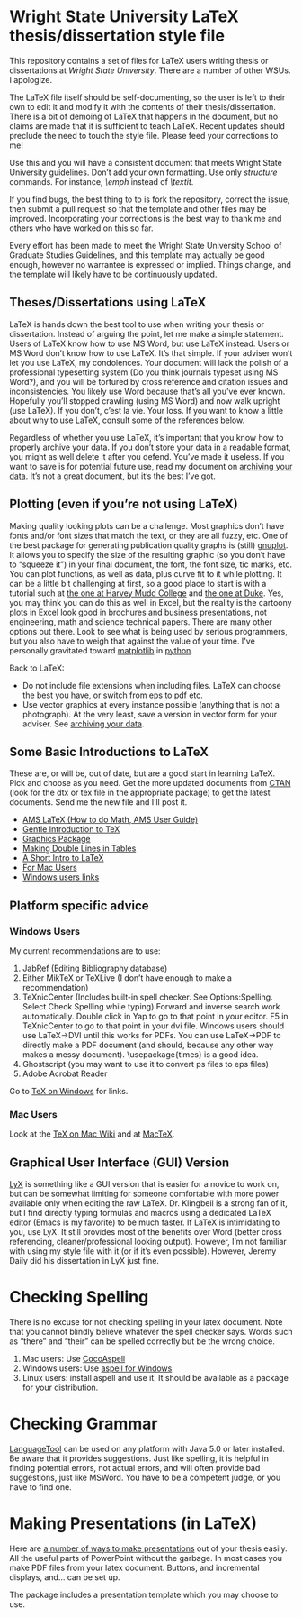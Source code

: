 # Wright State University LaTeX thesis/dissertation style file
This repository contains a set of files for LaTeX users writing thesis or dissertations at *Wright State University*. There are a number of other WSUs. I apologize.

The LaTeX file itself should be self-documenting, so the user is left
to their own to edit it and modify it with the contents of their
thesis/dissertation. There is a bit of demoing of LaTeX that happens
in the document, but no claims are made that it is sufficient to teach
LaTeX. Recent updates should preclude the need to touch the style
file. Please feed your corrections to me!

Use this and you will have a consistent document that meets Wright State University
guidelines. Don’t add your own formatting. Use only *structure* commands. For instance, *\emph* instead of *\textit*. 

If you find bugs, the best thing to to is fork the repository, correct the issue, then submit a pull request so that the template and other files may be improved. Incorporating your corrections is the best way to thank me and others who have worked on this so far. 

Every effort has been made to meet the Wright State University School of Graduate Studies Guidelines,
and this template may actually be good enough, however no warrantee is
expressed or implied. Things change, and the template will likely have to be continuously updated.


## Theses/Dissertations using LaTeX


LaTeX is hands down the best tool to use when writing your thesis or
dissertation. Instead of arguing the point, let me make a simple
statement. Users of LaTeX know how to use MS Word, but use LaTeX
instead. Users or MS Word don’t know how to use LaTeX. It’s that simple.
If your adviser won’t let you use LaTeX, my condolences. Your document
will lack the polish of a professional typesetting system (Do you think
journals typeset using MS Word?), and you will be tortured by cross
reference and citation issues and inconsistencies. You likely use Word
because that’s all you’ve ever known. Hopefully you’ll stopped crawling
(using MS Word) and now walk upright (use LaTeX). If you don’t, c’est la
vie. Your loss. If you want to know a little about why to use LaTeX,
consult some of the references below.

Regardless of whether you use LaTeX, it’s important that you know how to
properly archive your data. If you don’t store your data in a readable
format, you might as well delete it after you defend. You’ve made it
useless. If you want to save is for potential future use, read my
document on [archiving your data]. It’s not a great document, but it’s
the best I’ve got.

## Plotting (even if you’re not using LaTeX)


Making quality looking plots can be a challenge. Most graphics don’t
have fonts and/or font sizes that match the text, or they are all fuzzy,
etc. One of the best package for generating publication quality graphs
is (still) [gnuplot]. It allows you to specify the size of the resulting graphic
(so you don’t have to “squeeze it”) in your final document, the font,
the font size, tic marks, etc. You can plot functions, as well as data,
plus curve fit to it while plotting. It can be a little bit challenging
at first, so a good place to start is with a tutorial such at [the one
at Harvey Mudd College] and [the one at Duke]. Yes, you may think you
can do this as well in Excel, but the reality is the cartoony plots in
Excel look good in brochures and business presentations, not
engineering, math and science technical papers. There are many other options out there. Look to see what is being used by serious programmers, but you also have to weigh that against the value of your time. I've personally gravitated toward [matplotlib] in [python].


Back to LaTeX:

-   Do not include file extensions when including files. LaTeX can
    choose the best you have, or switch from eps to pdf etc.
-   Use vector graphics at every instance possible (anything that is not
    a photograph). At the very least, save a version in vector form for
    your adviser. See [archiving your data].



## Some Basic Introductions to LaTeX


These are, or will be, out of date, but are a good start in learning
LaTeX. Pick and choose as you need. Get the more updated documents from
[CTAN] (look for the dtx or tex file in the appropriate package) to get
the latest documents. Send me the new file and I’ll post it.

-   [AMS LaTeX (How to do Math, AMS User Guide)]
-   [Gentle Introduction to TeX]
-   [Graphics Package]
-   [Making Double Lines in Tables]
-   [A Short Intro to LaTeX]
-   [For Mac Users]
-   [Windows users links]

## Platform specific advice
### Windows Users


My current recommendations are to use:

1.  JabRef (Editing Bibliography database)
2.  Either MikTeX or TeXLive (I don’t have enough to make
    a recommendation)
3.  TeXnicCenter (Includes built-in spell checker. See Options:Spelling.
    Select Check Spelling while typing) Forward and inverse search
    work automatically. Double click in Yap to go to that point in
    your editor. F5 in TeXnicCenter to go to that point in your
    dvi file. Windows users should use LaTeX-&gt;DVI until this works
    for PDFs. You can use LaTeX-&gt;PDF to directly make a PDF document
    (and should, because any other way makes a messy document).
    \\usepackage{times} is a good idea.
4.  Ghostscript (you may want to use it to convert ps files to
    eps files)
5.  Adobe Acrobat Reader

Go to [TeX on Windows] for links.

### Mac Users
Look at the [TeX on Mac Wiki] and at [MacTeX].

## Graphical User Interface (GUI) Version


[LyX] is something like a GUI version that is easier for a novice to
work on, but can be somewhat limiting for someone comfortable with more
power available only when editing the raw LaTeX. Dr. Klingbeil is a
strong fan of it, but I find directly typing formulas and macros using a
dedicated LaTeX editor (Emacs is my favorite) to be much faster. If
LaTeX is intimidating to you, use LyX. It still provides most of the
benefits over Word (better cross referencing, cleaner/professional
looking output). However, I’m not familiar with using my style file with
it (or if it’s even possible). However, Jeremy Daily did his
dissertation in LyX just fine.

Checking Spelling
=================

There is no excuse for not checking spelling in your latex document.
Note that you cannot blindly believe whatever the spell checker says.
Words such as “there” and “their” can be spelled correctly but be the
wrong choice.

1.  Mac users: Use [CocoAspell]
2.  Windows users: Use [aspell for Windows]
3.  Linux users: install aspell and use it. It should be available as a
    package for your distribution.

Checking Grammar
================

[LanguageTool] can be used on
any platform with Java 5.0 or later installed. Be aware that it provides
suggestions. Just like spelling, it is helpful in finding potential
errors, not actual errors, and will often provide bad suggestions, just
like MSWord. You have to be a competent judge, or you have to find one. 

Making Presentations (in LaTeX)
===============================

Here are [a number of ways to make presentations] out of your thesis
easily. All the useful parts of PowerPoint without the garbage. In most
cases you make PDF files from your latex document. Buttons, and
incremental displays, and… can be set up.

The package includes a presentation template which you may choose to use. 

  [TeX on Windows]: http://mactex-wiki.tug.org/wiki/index.php?title=TeX_on_Windows
  [LyX]: http://www.lyx.org
  [CocoAspell]: http://ict.usc.edu/~leuski/cocoaspell/
  [aspell for Windows]: http://aspell.net/win32/
  [LanguageTool]: https://languagetool.org/
  [a number of ways to make presentations]: http://www.miwie.org/presentations/presentations.html
  [WSU School of Graduate Studies Guidelines]: http://www.wright.edu/sogs/thesis/format.html
  [CTAN]: http://www.ctan.org/
  [AMS LaTeX (How to do Math, AMS User Guide)]: amsldoc.pdf
  [Gentle Introduction to TeX]: gentle.pdf
  [Graphics Package]: grfguide.pdf
  [Making Double Lines in Tables]: hhline.pdf
  [A Short Intro to LaTeX]: lshort.pdf
  [For Mac Users]: http://mactex-wiki.tug.org/wiki/index.php/Main_Page
  [Windows users links]: http://mactex-wiki.tug.org/wiki/index.php?title=TeX_on_Windows
  [archiving your data]: http://josephcslater.github.io/archiving-and-plotting-data.html
  [gnuplot]: http://www.gnuplot.info/
  [the one at Harvey Mudd College]: http://www.cs.hmc.edu/~vrable/gnuplot/using-gnuplot.html
  [the one at Duke]: http://www.duke.edu/~hpgavin/gnuplot.html
  [python]: http://www.python.org
  [matplotlib]: http://matplotlib.org
  [TeX on Mac Wiki]: http://mactex-wiki.tug.org
  [MacTeX]: https://tug.org/mactex/
